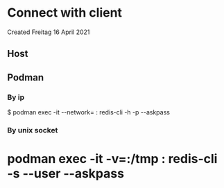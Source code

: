 # Connect with client
Created Freitag 16 April 2021

Host
----

Podman
------

### By ip
$ podman exec -it --network=<Same as Redis instance> <image>:<image version>  redis-cli -h <Host name to Redis instance> -p <Port to Redis instance> --askpass

### By unix socket
# podman exec -it -v=<Path to unix socket directory>:/tmp <image>:<image version>  redis-cli -s <Path to unix socket> --user <Redis user> --askpass

